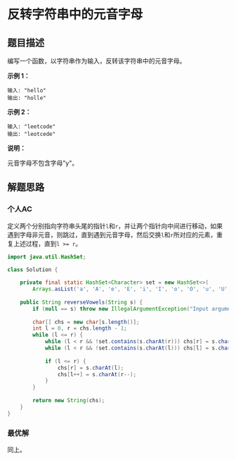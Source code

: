 # 反转字符串中的元音字母

## 题目描述

编写一个函数，以字符串作为输入，反转该字符串中的元音字母。

**示例 1：**

```
输入: "hello"
输出: "holle"
```

**示例 2：**

```
输入: "leetcode"
输出: "leotcede"
```

**说明：**

元音字母不包含字母"y"。

## 解题思路

### 个人AC

定义两个分别指向字符串头尾的指针`l`和`r`，并让两个指针向中间进行移动，如果遇到字母非元音，则跳过，直到遇到元音字母，然后交换`l`和`r`所对应的元素，重复上述过程，直到`l >= r`。

```Java
import java.util.HashSet;

class Solution {
    
    private final static HashSet<Character> set = new HashSet<>(
        Arrays.asList('a', 'A', 'e', 'E', 'i', 'I', 'o', 'O', 'u', 'U'));
    
    public String reverseVowels(String s) {
        if (null == s) throw new IllegalArgumentException("Input argument can't be null!");
        
        char[] chs = new char[s.length()];
        int l = 0, r = chs.length - 1;
        while (l <= r) {
            while (l < r && !set.contains(s.charAt(r))) chs[r] = s.charAt(r--);
            while (l < r && !set.contains(s.charAt(l))) chs[l] = s.charAt(l++);
            
            if (l <= r) {
                chs[r] = s.charAt(l);
                chs[l++] = s.charAt(r--);
            }
        }
        
        return new String(chs);
    }
}
```

### 最优解

同上。
